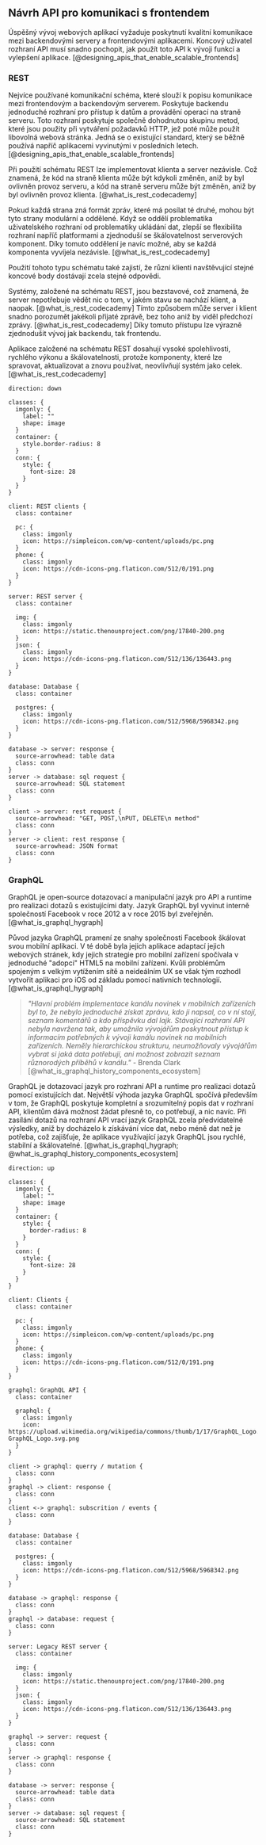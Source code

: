 
## Návrh API pro komunikaci s frontendem

Úspěšný vývoj webových aplikací vyžaduje poskytnutí kvalitní komunikace
mezi backendovými servery a frontendovými aplikacemi.
Koncový uživatel rozhraní API musí snadno pochopit,
jak použít toto API k vývoji funkcí a vylepšení aplikace. [@designing_apis_that_enable_scalable_frontends]

### REST

Nejvíce používané komunikační schéma,
které slouží k popisu komunikace mezi frontendovým a backendovým serverem.
Poskytuje backendu jednoduché rozhraní pro přístup k datům a provádění operací na straně serveru.
Toto rozhraní poskytuje společně dohodnutou skupinu metod, které jsou použity při vytváření požadavků HTTP,
jež poté může použít libovolná webová stránka.
Jedná se o existující standard, který se běžně používá napříč aplikacemi vyvinutými v posledních letech. [@designing_apis_that_enable_scalable_frontends]

Při použití schématu REST lze implementovat klienta a server nezávisle.
Což znamená, že kód na straně klienta může být kdykoli změněn,
aniž by byl ovlivněn provoz serveru, a kód na straně serveru může být změněn,
aniž by byl ovlivněn provoz klienta. [@what_is_rest_codecademy]

Pokud každá strana zná formát zpráv, které má posílat té druhé,
mohou být tyto strany modulární a oddělené.
Když se oddělí problematika uživatelského rozhraní od problematiky ukládání dat,
zlepší se flexibilita rozhraní napříč platformami
a zjednoduší se škálovatelnost serverových komponent.
Díky tomuto oddělení je navíc možné, aby se každá komponenta vyvíjela nezávisle. [@what_is_rest_codecademy]

Použití tohoto typu schématu také zajistí,
že různí klienti navštěvující stejné koncové body dostávají zcela stejné odpovědi.

Systémy, založené na schématu REST, jsou bezstavové, což znamená,
že server nepotřebuje vědět nic o tom, v jakém stavu se nachází klient, a naopak. [@what_is_rest_codecademy]
Tímto způsobem může server i klient snadno porozumět jakékoli přijaté zprávě,
bez toho aniž by viděl předchozí zprávy. [@what_is_rest_codecademy]
Díky tomuto přístupu lze výrazně zjednodušit vývoj jak backendu, tak frontendu.

Aplikace založené na schématu REST dosahují vysoké spolehlivosti,
rychlého výkonu a škálovatelnosti, protože komponenty, které lze spravovat,
aktualizovat a znovu používat, neovlivňují systém jako celek. [@what_is_rest_codecademy]

```{.d2 #fig:rest_comunication_diagram caption="REST komunikační diagram"}
direction: down

classes: {
  imgonly: {
    label: ""
    shape: image
  }
  container: {
    style.border-radius: 8
  }
  conn: {
    style: {
      font-size: 28
    }
  }
}

client: REST clients {
  class: container

  pc: {
    class: imgonly
    icon: https://simpleicon.com/wp-content/uploads/pc.png
  }
  phone: {
    class: imgonly
    icon: https://cdn-icons-png.flaticon.com/512/0/191.png
  }
}

server: REST server {
  class: container

  img: {
    class: imgonly
    icon: https://static.thenounproject.com/png/17840-200.png
  }
  json: {
    class: imgonly
    icon: https://cdn-icons-png.flaticon.com/512/136/136443.png
  }
}

database: Database {
  class: container

  postgres: {
    class: imgonly
    icon: https://cdn-icons-png.flaticon.com/512/5968/5968342.png
  }
}

database -> server: response {
  source-arrowhead: table data
  class: conn
}
server -> database: sql request {
  source-arrowhead: SQL statement
  class: conn
}

client -> server: rest request {
  source-arrowhead: "GET, POST,\nPUT, DELETE\n method"
  class: conn
}
server -> client: rest response {
  source-arrowhead: JSON format
  class: conn
}
```

### GraphQL

GraphQL je open-source dotazovací a manipulační jazyk pro API
a runtime pro realizaci dotazů s existujícími daty.
Jazyk GraphQL byl vyvinut interně společností Facebook v roce 2012
a v roce 2015 byl zveřejněn. [@what_is_graphql_hygraph]

Původ jazyka GraphQL pramení ze snahy společnosti Facebook škálovat svou mobilní aplikaci.
V té době byla jejich aplikace adaptací jejich webových stránek,
kdy jejich strategie pro mobilní zařízení spočívala v jednoduché "adopci" HTML5 na mobilní zařízení.
Kvůli problémům spojeným s velkým vytížením sítě
a neideálním UX se však tým rozhodl vytvořit aplikaci pro iOS od základu pomocí nativních technologií. [@what_is_graphql_hygraph]

> *"Hlavní problém implementace kanálu novinek v mobilních zařízeních byl to,
že nebylo jednoduché získat zprávu, kdo ji napsal, co v ní stojí, seznam komentářů a kdo příspěvku dal lajk.
Stávající rozhraní API nebyla navržena tak, aby umožnila vývojářům poskytnout přístup k informacím potřebných
k vývoji kanálu novinek na mobilních zařízeních.
Neměly hierarchickou strukturu, neumožňovaly vývojářům vybrat si jaká data potřebují,
ani možnost zobrazit seznam různorodých příběhů v kanálu."*
\- Brenda Clark [@what_is_graphql_history_components_ecosystem]

GraphQL je dotazovací jazyk pro rozhraní API
a runtime pro realizaci dotazů pomocí existujících dat.
Největší výhoda jazyka GraphQL spočívá především v tom,
že GraphQL poskytuje kompletní a srozumitelný popis dat v rozhraní API,
klientům dává možnost žádat přesně to, co potřebují, a nic navíc.
Při zasílání dotazů na rozhraní API vrací jazyk GraphQL zcela předvídatelné výsledky,
aniž by docházelo k získávání více dat, nebo méně dat než je potřeba,
což zajišťuje, že aplikace využívající jazyk GraphQL jsou rychlé,
stabilní a škálovatelné. [@what_is_graphql_hygraph; @what_is_graphql_history_components_ecosystem]

```{.d2 #fig:graphql_comunication_diagram caption="GraphQL komunikační diagram"}
direction: up

classes: {
  imgonly: {
    label: ""
    shape: image
  }
  container: {
    style: {
      border-radius: 8
    }
  }
  conn: {
    style: {
      font-size: 28
    }
  }
}

client: Clients {
  class: container

  pc: {
    class: imgonly
    icon: https://simpleicon.com/wp-content/uploads/pc.png
  }
  phone: {
    class: imgonly
    icon: https://cdn-icons-png.flaticon.com/512/0/191.png
  }
}

graphql: GraphQL API {
  class: container

  graphql: {
    class: imgonly
    icon: https://upload.wikimedia.org/wikipedia/commons/thumb/1/17/GraphQL_Logo.svg/800px-GraphQL_Logo.svg.png
  }
}

client -> graphql: querry / mutation {
  class: conn
}
graphql -> client: response {
  class: conn
}
client <-> graphql: subscrition / events {
  class: conn
}

database: Database {
  class: container

  postgres: {
    class: imgonly
    icon: https://cdn-icons-png.flaticon.com/512/5968/5968342.png
  }
}

database -> graphql: response {
  class: conn
}
graphql -> database: request {
  class: conn
}

server: Legacy REST server {
  class: container

  img: {
    class: imgonly
    icon: https://static.thenounproject.com/png/17840-200.png
  }
  json: {
    class: imgonly
    icon: https://cdn-icons-png.flaticon.com/512/136/136443.png
  }
}

graphql -> server: request {
  class: conn
}
server -> graphql: response {
  class: conn
}

database -> server: response {
  source-arrowhead: table data
  class: conn
}
server -> database: sql request {
  source-arrowhead: SQL statement
  class: conn
}
```


